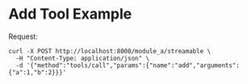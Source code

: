 # Add Tool Example

Request:
```
curl -X POST http://localhost:8000/module_a/streamable \
  -H "Content-Type: application/json" \
  -d '{"method":"tools/call","params":{"name":"add","arguments":{"a":1,"b":2}}}'
```
